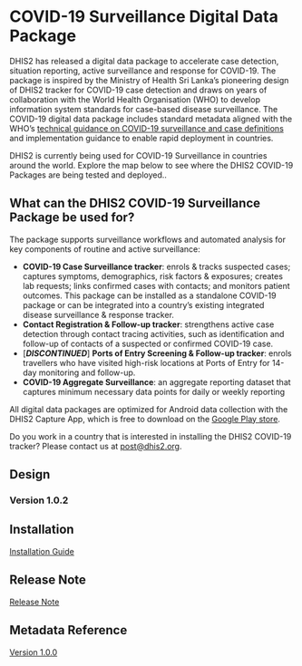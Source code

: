 # COVID-19 Surveillance Digital Data Package

DHIS2 has released a digital data package to accelerate case detection, situation reporting, active surveillance and response for COVID-19. The package is inspired by the Ministry of Health Sri Lanka’s pioneering design of DHIS2 tracker for COVID-19 case detection and draws on years of collaboration with the World Health Organisation (WHO) to develop information system standards for case-based disease surveillance. The COVID-19 digital data package includes standard metadata aligned with the WHO’s [technical guidance on COVID-19 surveillance and case definitions](https://www.who.int/emergencies/diseases/novel-coronavirus-2019/technical-guidance/surveillance-and-case-definitions) and implementation guidance to enable rapid deployment in countries.

DHIS2 is currently being used for COVID-19 Surveillance in countries around the world. Explore the map below to see where the DHIS2 COVID-19 Packages are being tested and deployed..

## What can the DHIS2 COVID-19 Surveillance Package be used for?

The package supports surveillance workflows and automated analysis for key components of routine and active surveillance:

* **COVID-19 Case Surveillance tracker**: enrols & tracks suspected cases; captures symptoms, demographics, risk factors & exposures; creates lab requests; links confirmed cases with contacts; and monitors patient outcomes. This package can be installed as a standalone COVID-19 package or can be integrated into a country’s existing integrated disease surveillance & response tracker.
* **Contact Registration & Follow-up tracker**: strengthens active case detection through contact tracing activities, such as identification and follow-up of contacts of a suspected or confirmed COVID-19 case.
* [***DISCONTINUED***] **Ports of Entry Screening & Follow-up tracker**: enrols travellers who have visited high-risk locations at Ports of Entry for 14-day monitoring and follow-up.
* **COVID-19 Aggregate Surveillance**: an aggregate reporting dataset that captures minimum necessary data points for daily or weekly reporting

All digital data packages are optimized for Android data collection with the DHIS2 Capture App, which is free to download on the [Google Play store](https://play.google.com/store/apps/details?id=com.dhis2&hl=en).

Do you work in a country that is interested in installing the DHIS2 COVID-19 tracker? Please contact us at [post@dhis2.org](mailto:post@dhis2.org).

## Design

### Version 1.0.2

## Installation

[Installation Guide](#c19-cs-installation)

## Release Note

[Release Note](#c19-cs-release-note)

## Metadata Reference

[Version 1.0.0](https://packages.dhis2.org/en/CHIS_AGG/1.0.0/DHIS2.36/CHIS_AGG_COMPLETE_1.0.0_DHIS2.36.xlsx)
